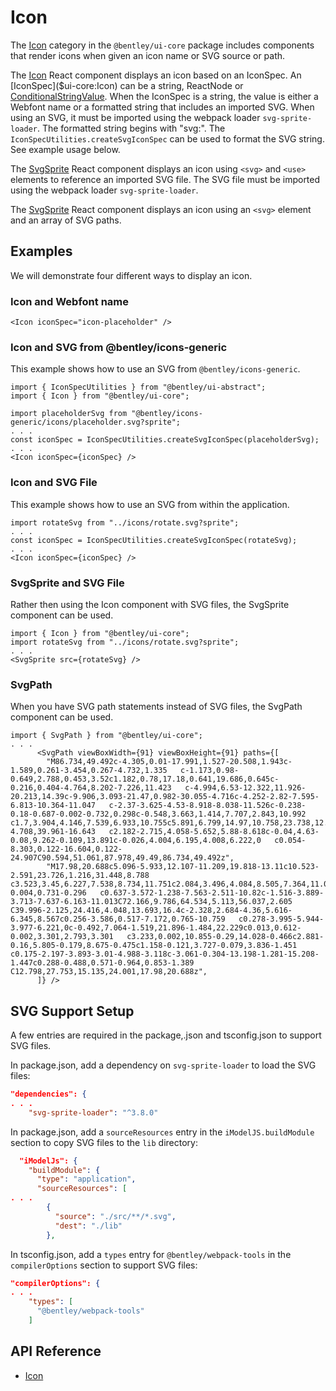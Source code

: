 # Icon

The [Icon]($ui-core:Icon) category in the `@bentley/ui-core` package includes components that render icons when given an icon name or SVG source or path.

The [Icon]($ui-core) React component displays an icon based on an IconSpec.
An [IconSpec]($ui-core:Icon) can be a string, ReactNode or
[ConditionalStringValue]($ui-abstract).
When the IconSpec is a string, the value is either a Webfont name or a formatted string that includes an imported SVG.
When using an SVG, it must be imported using the webpack loader `svg-sprite-loader`.
The formatted string begins with "svg:".
The `IconSpecUtilities.createSvgIconSpec` can be used to format the SVG string. See example usage below.

The [SvgSprite]($ui-core) React component displays an icon using `<svg>` and `<use>` elements to reference an imported SVG file. The SVG file must be imported using the webpack loader `svg-sprite-loader`.

The [SvgSprite]($ui-core) React component displays an icon using an `<svg>` element and an array of SVG paths.

## Examples

We will demonstrate four different ways to display an icon.

### Icon and Webfont name

```tsx
<Icon iconSpec="icon-placeholder" />
```

### Icon and SVG from @bentley/icons-generic

This example shows how to use an SVG from `@bentley/icons-generic`.

```tsx
import { IconSpecUtilities } from "@bentley/ui-abstract";
import { Icon } from "@bentley/ui-core";

import placeholderSvg from "@bentley/icons-generic/icons/placeholder.svg?sprite";
. . .
const iconSpec = IconSpecUtilities.createSvgIconSpec(placeholderSvg);
. . .
<Icon iconSpec={iconSpec} />
```

### Icon and SVG File

This example shows how to use an SVG from within the application.

```tsx
import rotateSvg from "../icons/rotate.svg?sprite";
. . .
const iconSpec = IconSpecUtilities.createSvgIconSpec(rotateSvg);
. . .
<Icon iconSpec={iconSpec} />
```

### SvgSprite and SVG File

Rather then using the Icon component with SVG files, the SvgSprite component can be used.

```tsx
import { Icon } from "@bentley/ui-core";
import rotateSvg from "../icons/rotate.svg?sprite";
. . .
<SvgSprite src={rotateSvg} />
```

### SvgPath

When you have SVG path statements instead of SVG files, the SvgPath component can be used.

```tsx
import { SvgPath } from "@bentley/ui-core";
. . .
      <SvgPath viewBoxWidth={91} viewBoxHeight={91} paths={[
        "M86.734,49.492c-4.305,0.01-17.991,1.527-20.508,1.943c-1.589,0.261-3.454,0.267-4.732,1.335   c-1.173,0.98-0.649,2.788,0.453,3.52c1.182,0.78,17.18,0.641,19.686,0.645c-0.216,0.404-4.764,8.202-7.226,11.423   c-4.994,6.53-12.322,11.926-20.213,14.39c-9.906,3.093-21.47,0.982-30.055-4.716c-4.252-2.82-7.595-6.813-10.364-11.047   c-2.37-3.625-4.53-8.918-8.038-11.526c-0.238-0.18-0.687-0.002-0.732,0.298c-0.548,3.663,1.414,7.707,2.843,10.992   c1.7,3.904,4.146,7.539,6.933,10.755c5.891,6.799,14.97,10.758,23.738,12.057c15.313,2.272,30.362-4.708,39.961-16.643   c2.182-2.715,4.058-5.652,5.88-8.618c-0.04,4.63-0.08,9.262-0.109,13.891c-0.026,4.004,6.195,4.008,6.222,0   c0.054-8.303,0.122-16.604,0.122-24.907C90.594,51.061,87.978,49.49,86.734,49.492z",
        "M17.98,20.688c5.096-5.933,12.107-11.209,19.818-13.11c10.523-2.591,23.726,1.216,31.448,8.788   c3.523,3.45,6.227,7.538,8.734,11.751c2.084,3.496,4.084,8.505,7.364,11.009c0.244,0.187,0.678-0.004,0.731-0.296   c0.637-3.572-1.238-7.563-2.511-10.82c-1.516-3.889-3.713-7.637-6.163-11.013C72.166,9.786,64.534,5.113,56.037,2.605   C39.996-2.125,24.416,4.048,13.693,16.4c-2.328,2.684-4.36,5.616-6.345,8.567c0.256-3.586,0.517-7.172,0.765-10.759   c0.278-3.995-5.944-3.977-6.221,0c-0.492,7.064-1.519,21.896-1.484,22.229c0.013,0.612-0.002,3.301,2.793,3.301   c3.233,0.002,10.855-0.29,14.028-0.466c2.881-0.16,5.805-0.179,8.675-0.475c1.158-0.121,3.727-0.079,3.836-1.451   c0.175-2.197-3.893-3.01-4.988-3.118c-3.061-0.304-13.198-1.281-15.208-1.447c0.288-0.488,0.571-0.964,0.853-1.389   C12.798,27.753,15.135,24.001,17.98,20.688z",
      ]} />

```

## SVG Support Setup

A few entries are required in the package,.json and tsconfig.json to support SVG files.

In package.json, add a dependency on `svg-sprite-loader` to load the SVG files:

```json
"dependencies": {
. . .
    "svg-sprite-loader": "^3.8.0"
```

In package.json, add a `sourceResources` entry in the `iModelJS.buildModule` section
to copy SVG files to the `lib` directory:

```json
  "iModelJs": {
    "buildModule": {
      "type": "application",
      "sourceResources": [
. . .
        {
          "source": "./src/**/*.svg",
          "dest": "./lib"
        },
```

In tsconfig.json, add a `types` entry for `@bentley/webpack-tools` in the `compilerOptions` section to support SVG files:

```json
"compilerOptions": {
. . .
    "types": [
      "@bentley/webpack-tools"
    ]
```

## API Reference

- [Icon]($ui-core:Icon)
